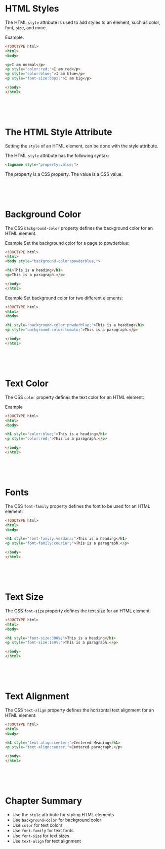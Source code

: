 # HTML Styles
The HTML `style` attribute is used to add styles to an element, such as color, font, size, and more.

Example:
```html
<!DOCTYPE html>
<html>
<body>

<p>I am normal</p>
<p style="color:red;">I am red</p>
<p style="color:blue;">I am blue</p>
<p style="font-size:50px;">I am big</p>

</body>
</html>

 ```

 <br> <br> <br>

 # The HTML Style Attribute
Setting the `style` of an HTML element, can be done with the style attribute.

The HTML `style` attribute has the following syntax:

``` html 
<tagname style="property:value;">

```
The property is a CSS property. The value is a CSS value.

<br> <br> <br>

# Background Color

The CSS `background-color` property defines the background color for an HTML element.

Example
Set the background color for a page to powderblue:

```html
<!DOCTYPE html>
<html>
<body style="background-color:powderblue;">

<h1>This is a heading</h1>
<p>This is a paragraph.</p>

</body>
</html>
```

Example
Set background color for two different elements:
```html
<!DOCTYPE html>
<html>
<body>

<h1 style="background-color:powderblue;">This is a heading</h1>
<p style="background-color:tomato;">This is a paragraph.</p>

</body>
</html>
```

<br> <br> <br>
# Text Color
The CSS `color` property defines the text color for an HTML element:

Example

```html
<!DOCTYPE html>
<html>
<body>

<h1 style="color:blue;">This is a heading</h1>
<p style="color:red;">This is a paragraph.</p>

</body>
</html>
```
<br> <br> <br>

# Fonts
The CSS `font-family` property defines the font to be used for an HTML element:

```html
<!DOCTYPE html>
<html>
<body>

<h1 style="font-family:verdana;">This is a heading</h1>
<p style="font-family:courier;">This is a paragraph.</p>

</body>
</html>
```
<br> <br> <br>
# Text Size
The CSS `font-size` property defines the text size for an HTML element:

```html
<!DOCTYPE html>
<html>
<body>

<h1 style="font-size:300%;">This is a heading</h1>
<p style="font-size:160%;">This is a paragraph.</p>

</body>
</html>
```
<br> <br> <br>
# Text Alignment
The CSS `text-align` property defines the horizontal text alignment for an HTML element:

```html
<!DOCTYPE html>
<html>
<body>

<h1 style="text-align:center;">Centered Heading</h1>
<p style="text-align:center;">Centered paragraph.</p>

</body>
</html>

```
<br> <br> <br>
# Chapter Summary
- Use the `style` attribute for styling HTML elements
- Use `background-color` for background color
- Use `color` for text colors
- Use `font-family` for text fonts
- Use `font-size` for text sizes
- Use `text-align` for text alignment